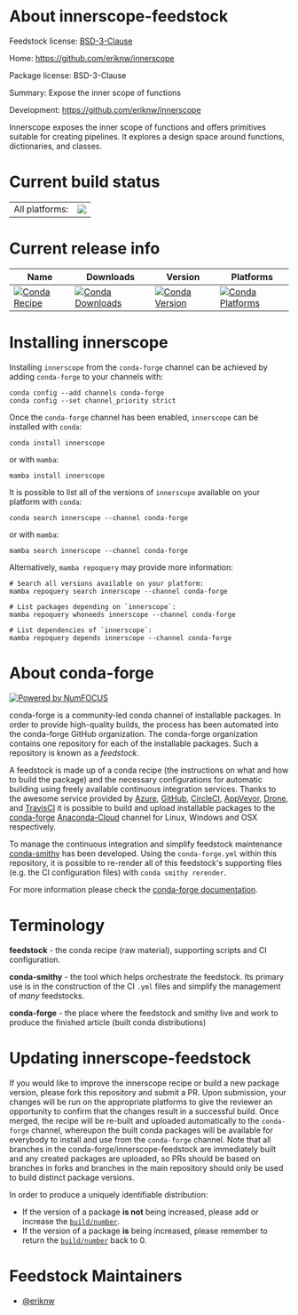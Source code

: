 About innerscope-feedstock
==========================

Feedstock license: [BSD-3-Clause](https://github.com/conda-forge/innerscope-feedstock/blob/main/LICENSE.txt)

Home: https://github.com/eriknw/innerscope

Package license: BSD-3-Clause

Summary: Expose the inner scope of functions

Development: https://github.com/eriknw/innerscope

Innerscope exposes the inner scope of functions and offers primitives suitable for creating pipelines.
It explores a design space around functions, dictionaries, and classes.


Current build status
====================


<table><tr><td>All platforms:</td>
    <td>
      <a href="https://dev.azure.com/conda-forge/feedstock-builds/_build/latest?definitionId=13824&branchName=main">
        <img src="https://dev.azure.com/conda-forge/feedstock-builds/_apis/build/status/innerscope-feedstock?branchName=main">
      </a>
    </td>
  </tr>
</table>

Current release info
====================

| Name | Downloads | Version | Platforms |
| --- | --- | --- | --- |
| [![Conda Recipe](https://img.shields.io/badge/recipe-innerscope-green.svg)](https://anaconda.org/conda-forge/innerscope) | [![Conda Downloads](https://img.shields.io/conda/dn/conda-forge/innerscope.svg)](https://anaconda.org/conda-forge/innerscope) | [![Conda Version](https://img.shields.io/conda/vn/conda-forge/innerscope.svg)](https://anaconda.org/conda-forge/innerscope) | [![Conda Platforms](https://img.shields.io/conda/pn/conda-forge/innerscope.svg)](https://anaconda.org/conda-forge/innerscope) |

Installing innerscope
=====================

Installing `innerscope` from the `conda-forge` channel can be achieved by adding `conda-forge` to your channels with:

```
conda config --add channels conda-forge
conda config --set channel_priority strict
```

Once the `conda-forge` channel has been enabled, `innerscope` can be installed with `conda`:

```
conda install innerscope
```

or with `mamba`:

```
mamba install innerscope
```

It is possible to list all of the versions of `innerscope` available on your platform with `conda`:

```
conda search innerscope --channel conda-forge
```

or with `mamba`:

```
mamba search innerscope --channel conda-forge
```

Alternatively, `mamba repoquery` may provide more information:

```
# Search all versions available on your platform:
mamba repoquery search innerscope --channel conda-forge

# List packages depending on `innerscope`:
mamba repoquery whoneeds innerscope --channel conda-forge

# List dependencies of `innerscope`:
mamba repoquery depends innerscope --channel conda-forge
```


About conda-forge
=================

[![Powered by
NumFOCUS](https://img.shields.io/badge/powered%20by-NumFOCUS-orange.svg?style=flat&colorA=E1523D&colorB=007D8A)](https://numfocus.org)

conda-forge is a community-led conda channel of installable packages.
In order to provide high-quality builds, the process has been automated into the
conda-forge GitHub organization. The conda-forge organization contains one repository
for each of the installable packages. Such a repository is known as a *feedstock*.

A feedstock is made up of a conda recipe (the instructions on what and how to build
the package) and the necessary configurations for automatic building using freely
available continuous integration services. Thanks to the awesome service provided by
[Azure](https://azure.microsoft.com/en-us/services/devops/), [GitHub](https://github.com/),
[CircleCI](https://circleci.com/), [AppVeyor](https://www.appveyor.com/),
[Drone](https://cloud.drone.io/welcome), and [TravisCI](https://travis-ci.com/)
it is possible to build and upload installable packages to the
[conda-forge](https://anaconda.org/conda-forge) [Anaconda-Cloud](https://anaconda.org/)
channel for Linux, Windows and OSX respectively.

To manage the continuous integration and simplify feedstock maintenance
[conda-smithy](https://github.com/conda-forge/conda-smithy) has been developed.
Using the ``conda-forge.yml`` within this repository, it is possible to re-render all of
this feedstock's supporting files (e.g. the CI configuration files) with ``conda smithy rerender``.

For more information please check the [conda-forge documentation](https://conda-forge.org/docs/).

Terminology
===========

**feedstock** - the conda recipe (raw material), supporting scripts and CI configuration.

**conda-smithy** - the tool which helps orchestrate the feedstock.
                   Its primary use is in the construction of the CI ``.yml`` files
                   and simplify the management of *many* feedstocks.

**conda-forge** - the place where the feedstock and smithy live and work to
                  produce the finished article (built conda distributions)


Updating innerscope-feedstock
=============================

If you would like to improve the innerscope recipe or build a new
package version, please fork this repository and submit a PR. Upon submission,
your changes will be run on the appropriate platforms to give the reviewer an
opportunity to confirm that the changes result in a successful build. Once
merged, the recipe will be re-built and uploaded automatically to the
`conda-forge` channel, whereupon the built conda packages will be available for
everybody to install and use from the `conda-forge` channel.
Note that all branches in the conda-forge/innerscope-feedstock are
immediately built and any created packages are uploaded, so PRs should be based
on branches in forks and branches in the main repository should only be used to
build distinct package versions.

In order to produce a uniquely identifiable distribution:
 * If the version of a package **is not** being increased, please add or increase
   the [``build/number``](https://docs.conda.io/projects/conda-build/en/latest/resources/define-metadata.html#build-number-and-string).
 * If the version of a package **is** being increased, please remember to return
   the [``build/number``](https://docs.conda.io/projects/conda-build/en/latest/resources/define-metadata.html#build-number-and-string)
   back to 0.

Feedstock Maintainers
=====================

* [@eriknw](https://github.com/eriknw/)

